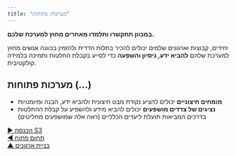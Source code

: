 ```yaml
---
title: "מערכות פתוחות"
---
```



**במכוון תתקשרו ותלמדו מאחרים מחוץ למערכת שלכם.**

יחידים, קבוצות וארגונים שלמים יכולים להכיר בתלות הדדית ולהזמין בכוונה אנשים מחוץ למערכת שלהם **להביא ידע, ניסיון והשפעה** כדי לסייע בקבלת החלטות ותמיכה בלמידה קולקטיבית.


## מערכות פתוחות (...)

- **מומחים חיצוניים** יכולים להציע נקודת מבט חיצונית ולהביא ידע, הבנה ומיומנויות
- **נציגים של צדדים מושפעים** יכולים להביא מידע ולהשפיע על קבלת ההחלטות בדרכים המביאות תועלת ליעדים הכלליים (ראה אלה שמושפעים מחליטים)

[&#9654; הכנסת S3](bringing-in-s3.html)<br/>[&#9664; תחום פתוח](open-domain.html)<br/>[&#9650; בניית ארגונים](building-organizations.html)


